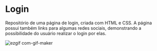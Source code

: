 # Login
Repositório de uma página de login, criada com HTML e CSS. A página possui também links para algumas redes sociais, demonstrando a possibilidade do usuário realizar o login por elas.

![ezgif com-gif-maker](https://user-images.githubusercontent.com/82004716/120946998-c139dc00-c714-11eb-9475-29e3e779497b.gif)

